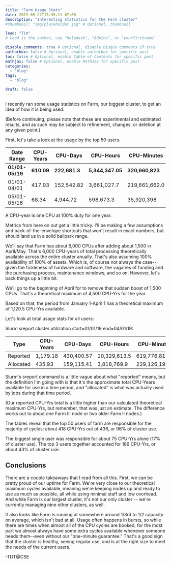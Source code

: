 ```yaml
---
title: "Farm Usage Stats"
date: 2019-05-22T15:35:11-07:00
description: "Interesting statistics for the Farm cluster"
#thumbnail: "img/placeholder.jpg" # Optional, thumbnail

lead: "Tim" 
# Lead is the author, use "Helpdesk", "Admins", or "yourfirstname"

disable_comments: true # Optional, disable Disqus comments if true
authorbox: false # Optional, enable authorbox for specific post
toc: false # Optional, enable Table of Contents for specific post
mathjax: false # Optional, enable MathJax for specific post
categories:
  - "blog"
tags:
  - "blog"

draft: false
---
```

I recently ran some usage statistics on Farm, our biggest cluster, to get an idea of how
it is being used. 

<!--more-->

(Before continuing, please note that these are experimental and estimated results, and as such 
may be subject to refinement, changes, or deletion at any given point.)

First, let's take a look at the usage by the top 50 users.

|Date Range    |CPU-Years   |CPU-Days      | CPU-Hours        |    CPU-Minutes    |
|----------------|------------|--------------|------------------|-------------------|
|**01/01-05/19** |**610.09**  |**222,681.3** |**5,344,347.05**  |**320,660,823**    |
|01/01-04/01     | 417.93     | 152,542.82   | 3,661,027.7      | 219,661,662.0     |
|05/01-05/16     | 68.34      |   4,944.72   | 598,673.3        | 35,920,398        |

A CPU-year is one CPU at 100% duty for one year.

Metrics from here on out get a little tricky. I'll be making a few assumptions and back-of-the-envelope shortcuts that won't
result in exact numbers, but should land us in a solid ballpark range.

We'll say that Farm has about 6,000 CPUs after adding about 1,500 in April/May. That's 6,000 CPU-years of
total processing theoretically available across the entire cluster anually. That's also assuming 100% availability of 100% of
assets. Which is, of course not always the case--given the fickleness of hardware and software, the vagaries of funding
and the purchasing process, maintenance windows, and so on. However, let's back things up a little bit. 

We'll go to the beginning of April for to remove that sudden boost of 1,500 CPUs. That's a theoretical maximum of 
4,500 CPU-Yrs for the year. 

Based on that, the period from January 1-April 1 has a theoretical maximum of 1,120.5
CPU-Yrs available. 

Let's look at total usage stats for all users:

Slurm sreport cluster utilization start=01/01/19 end=04/01/19:

| Type        | CPU-Years   | CPU-Days     | CPU-Hours      | CPU-Minutes        |
|-------------|-------------|--------------|----------------|--------------------|
| Reported    | 1,179.18    | 430,400.57   | 10,329,613.5   | 619,776,819.0      |
| Allocated   | 435.93      | 159,115.41   | 3,818,769.9    | 229,126,194.0      |


Slurm's sreport command is a little vague about what "reported" means, but the definition I'm going with
is that it's the approximate total CPU-Years available for use in a time period, and "allocated"
is what was actually used by jobs during that time period.

(Our reported CPU-Yrs total is a little higher than our calculated theoretical maximum CPU-Yrs, but remember, that was just
an estimate. The difference works out to about one Farm III node or two older Farm II nodes.)

The tables reveal that the top 50 users of farm are responsible for the majority of cycles: about 418 CPU-Yrs
out of 436, or 96% of cluster use.

The biggest single user was responsible for about 75 CPU-Yrs alone (17% of cluster use). The top 3 users together accounted 
for 186 CPU-Yrs, or about 43% of cluster use. 

Conclusions
--------------
There are a couple takeaways that I read from all this. First, we can be pretty proud of our uptime for Farm. 
We're very close to our theoretical maximum cycles available, meaning we're keeping nodes up and ready to use
as much as possible, all while using minimal staff and low overhead. And while Farm is our largest cluster, 
it's not our only cluster -- we're currently managing nine other clusters, as well. 

It also looks like Farm is running at somewhere around 1/3rd to 1/2 capacity on average, which isn't bad at all. 
Usage often happens in bursts, so while there are times when almost all of the CPU cycles are booked, for the most part 
we almost always have some extra cycles available whenever someone needs them--even without our "one-minute guarantee."
That's a good sign that the cluster is healthy, seeing regular use, and is at the right size to meet the needs of the current users.


-TDT@CSE


